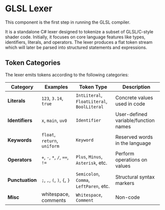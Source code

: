 # GLSL Lexer

This component is the first step in running the GLSL compiler.

It is a standalone C# lexer designed to tokenize a subset of GLSL/C-style shader code. Initially, it focuses on core language features like types, identifiers, literals, and operators. The lexer produces a flat token stream which will later be parsed into structured statements and expressions.

## Token Categories

The lexer emits tokens according to the following categories:

| **Category**     | **Examples**                    | **Token Type**                              | **Description**                     |
|------------------|----------------------------------|---------------------------------------------|-------------------------------------|
| **Literals**     | `123`, `3.14`, `true`            | `IntLiteral`, `FloatLiteral`, `BoolLiteral` | Concrete values used in code        |
| **Identifiers**  | `x`, `main`, `uv0`              | `Identifier`                                | User-defined variable/function names |
| **Keywords**     | `float`, `return`, `uniform`     | `Keyword`                                   | Reserved words in the language      |
| **Operators**    | `+`, `-`, `*`, `/`, `==`, `!=`   | `Plus`, `Minus`, `Asterisk`, etc.           | Perform operations on values        |
| **Punctuation**  | `;`, `,`, `(`, `)`, `{`, `}`     | `Semicolon`, `Comma`, `LeftParen`, etc.     | Structural syntax markers           |
| **Misc**         | whitespace, comments             | `Whitespace`, `Comment`                     | Non-code              |
